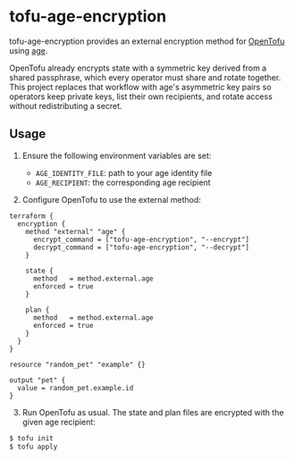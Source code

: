 # tofu-age-encryption

tofu-age-encryption provides an external encryption method for [OpenTofu](https://opentofu.org/) using [age](https://age-encryption.org/).

OpenTofu already encrypts state with a symmetric key derived from a shared passphrase, which every operator must share and rotate together. This project replaces that workflow with age's asymmetric key pairs so operators keep private keys, list their own recipients, and rotate access without redistributing a secret.

## Usage

1. Ensure the following environment variables are set:

   - `AGE_IDENTITY_FILE`: path to your age identity file
   - `AGE_RECIPIENT`: the corresponding age recipient

2. Configure OpenTofu to use the external method:

```hcl
terraform {
  encryption {
    method "external" "age" {
      encrypt_command = ["tofu-age-encryption", "--encrypt"]
      decrypt_command = ["tofu-age-encryption", "--decrypt"]
    }

    state {
      method   = method.external.age
      enforced = true
    }

    plan {
      method   = method.external.age
      enforced = true
    }
  }
}

resource "random_pet" "example" {}

output "pet" {
  value = random_pet.example.id
}
```

3. Run OpenTofu as usual. The state and plan files are encrypted with the given age recipient:

```sh
$ tofu init
$ tofu apply
```
